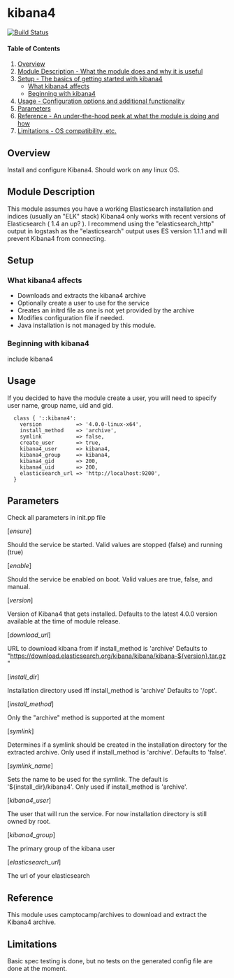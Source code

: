 # kibana4

[![Build Status](http://img.shields.io/travis/lesaux/puppet-kibana4.svg)](http://travis-ci.org/lesaux/puppet-kibana4)


#### Table of Contents

1. [Overview](#overview)
2. [Module Description - What the module does and why it is useful](#module-description)
3. [Setup - The basics of getting started with kibana4](#setup)
    * [What kibana4 affects](#what-kibana4-affects)
    * [Beginning with kibana4](#beginning-with-kibana4)
4. [Usage - Configuration options and additional functionality](#usage)
5. [Parameters](#parameters)
6. [Reference - An under-the-hood peek at what the module is doing and how](#reference)
7. [Limitations - OS compatibility, etc.](#limitations)

## Overview

Install and configure Kibana4. Should work on any linux OS.

## Module Description

This module assumes you have a working Elasticsearch installation and indices (usually an "ELK" stack)
Kibana4 only works with recent versions of Elasticsearch ( 1.4 an up? ). I recommend using the "elasticsearch_http" output
in logstash as the "elasticsearch" output uses ES version 1.1.1 and will prevent Kibana4 from connecting.


## Setup

### What kibana4 affects

* Downloads and extracts the kibana4 archive
* Optionally create a user to use for the service
* Creates an initrd file as one is not yet provided by the archive
* Modifies configuration file if needed.
* Java installation is not managed by this module.

### Beginning with kibana4

include kibana4

## Usage

If you decided to have the module create a user, you will need to specify
user name, group name, uid and gid.

```
  class { '::kibana4':
    version           => '4.0.0-linux-x64',
    install_method    => 'archive',
    symlink           => false,
    create_user       => true,
    kibana4_user      => kibana4,
    kibana4_group     => kibana4,
    kibana4_gid       => 200,
    kibana4_uid       => 200,
    elasticsearch_url => 'http://localhost:9200',
  }
```

## Parameters

Check all parameters in init.pp file

 [*ensure*]

Should the service be started. Valid values are stopped (false) and running (true)

 [*enable*]

Should the service be enabled on boot. Valid values are true, false, and manual.

 [*version*]

Version of Kibana4 that gets installed.
Defaults to the latest 4.0.0 version available at the time of module release.

 [*download_url*]

URL to download kibana from if install_method is 'archive'
Defaults to "https://download.elasticsearch.org/kibana/kibana/kibana-${version}.tar.gz"

 [*install_dir*]
 
Installation directory used iff install_method is 'archive'
Defaults to '/opt'.

 [*install_method*]

Only the "archive" method is supported at the moment

 [*symlink*]

Determines if a symlink should be created in the installation directory for
the extracted archive. Only used if install_method is 'archive'.
Defaults to 'false'.

 [*symlink_name*]

Sets the name to be used for the symlink. The default is '${install_dir}/kibana4'.
Only used if install_method is 'archive'.

 [*kibana4_user*]

The user that will run the service. For now installation directory is still owned by root.

 [*kibana4_group*]

The primary group of the kibana user

 [*elasticsearch_url*]

The url of your elasticsearch

## Reference

This module uses camptocamp/archives to download and extract the Kibana4 archive.

## Limitations

Basic spec testing is done, but no tests on the generated config file are done at the moment.

